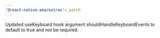 ```yaml
---
'@react-native-ama/extras': patch
---
```


Updated useKeyboard hook argument shouldHandleKeyboardEvents to default to true and not be required.
